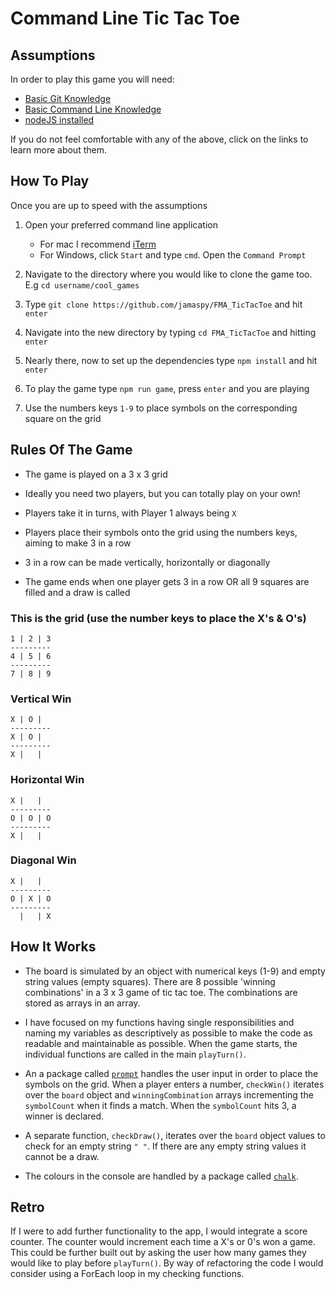 # Command Line Tic Tac Toe

## Assumptions
In order to play this game you will need:
* [Basic Git Knowledge](https://guides.github.com/activities/hello-world/)
* [Basic Command Line Knowledge](https://www.learnenough.com/command-line-tutorial/basics)
* [nodeJS installed](https://nodejs.org/en/download/)

If you do not feel comfortable with any of the above, click on the links to learn more about them.

## How To Play
Once you are up to speed with the assumptions
1) Open your preferred command line application 
    * For mac I recommend [iTerm](https://www.iterm2.com/downloads.html)
    * For Windows, click `Start` and type `cmd`. Open the `Command Prompt`
    
2) Navigate to the directory where you would like to clone the game too. E.g `cd username/cool_games`

3) Type `git clone https://github.com/jamaspy/FMA_TicTacToe` and hit `enter`

4) Navigate into the new directory by typing `cd FMA_TicTacToe` and hitting `enter`

5) Nearly there, now to set up the dependencies type `npm install` and hit `enter`

6) To play the game type `npm run game`, press `enter` and you are playing

7) Use the numbers keys `1-9` to place symbols on the corresponding square on the grid


## Rules Of The Game

* The game is played on a 3 x 3 grid

* Ideally you need two players, but you can totally play on your own!

* Players take it in turns, with Player 1 always being `X`

* Players place their symbols onto the grid using the numbers keys, aiming to make 3 in a row

* 3 in a row can be made vertically, horizontally or diagonally

* The game ends when one player gets 3 in a row OR all 9 squares are filled and a draw is called

### This is the grid (use the number keys to place the X's & O's)
```
1 | 2 | 3
---------
4 | 5 | 6
---------
7 | 8 | 9
```
### Vertical Win
```
X | O |  
---------
X | O |  
---------
X |   |  
```
### Horizontal Win
```
X |   |  
---------
O | O | O  
---------
X |   |  
```
### Diagonal Win
```
X |   |  
---------
O | X | O  
---------
  |   | X 
```

## How It Works

* The board is simulated by an object with numerical keys (1-9) and empty string values (empty squares). There are 8 possible 'winning combinations' in a 3 x 3 game of tic tac toe. The combinations are stored as arrays in an array.

* I have focused on my functions having single responsibilities and naming my variables as descriptively as possible to make the code as readable and maintainable as possible. When the game starts, the individual functions are called in the main `playTurn()`. 

* An a package called [`prompt`](https://www.npmjs.com/package/prompt) handles the user input in order to place the symbols on the grid. When a player enters a number, `checkWin()` iterates over the `board` object and `winningCombination` arrays incrementing the `symbolCount` when it finds a match. When the `symbolCount` hits 3, a winner is declared.

* A separate function, `checkDraw()`, iterates over the `board` object values to check for an empty string `" "`. If there are any empty string values it cannot be a draw.

* The colours in the console are handled by a package called [`chalk`](https://www.npmjs.com/package/chalk).

## Retro

If I were to add further functionality to the app, I would integrate a score counter. The counter would increment each time a X's or 0's won a game. This could be further built out by asking the user how many games they would like to play before `playTurn()`. By way of refactoring the code I would consider using a ForEach loop in my checking functions.

